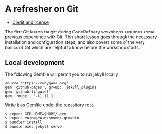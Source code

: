 # A refresher on Git

- [Credit and license](https://coderefinery.github.io/git-intro/license/)

The first Git lesson taught during CodeRefinery workshops assumes some previous
experience with Git. This short lesson goes through the necessary 
installation and configuration steps, and also covers some of the very basics of Git 
which are helpful to know before the workshop starts.

## Local development

The following Gemfile will permit you to run jekyll locally

```
source 'https://rubygems.org'
gem 'github-pages', group: :jekyll_plugins
gem 'github-linguist'
gem 'rouge', '~>1.11.1'
```

Write it as Gemfile under the repository root.

```shell
$ export GEM_HOME=$HOME/.gem
$ export PATH=$PATH:$HOME/.gem/bin
$ bundler install
$ bundle exec jekyll serve
```
